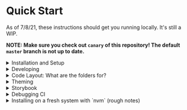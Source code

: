 # Quick Start

As of 7/8/21, these instructions should get you running locally. It's still a WIP.

**NOTE: Make sure you check out `canary` of this repository! The default `master` branch is not up to date.**

<details><summary>Installation and Setup
</summary><p>

## Cloning

You can get started by copying this command and pasting it into your Terminal:

```bash
git clone git@github.com:splitgraph/splitgraph.com.git \
  && cd splitgraph.com \
  && git checkout --track origin/canary
```

## Installation

Assumptions:

- Linux host, preferably running Ubuntu 18.04 (that's what CI uses)
- Node 15.x or higher (15 is deprecated; 16 likely works; CI only tests with Node 15)
- `yarn` installed ("yarn classic" is okay – it can upgrade to yarn berry)

When in doubt, you can read read the CI scripts, you can check the CI scripts, since we know it's passing:

- [.github/workflows/build_and_deploy_preview.yml](.github/workflows/build_and_deploy_preview.yml)
- [.ci/install.sh](.ci/install.sh)
- [.ci/build.sh](.ci/build.sh)

Here is how you install the repository for the first time.

```bash
# Export this variable so yarn knows to use our plugin (todo: remove this step)
export WORKSPACE_LOCKFILE=yarn-public-workspace.lock

# Run the setup script to ensure correct verson of yarn berry and plugins
# On success, the script will print nothing, and exit 0
./setup.sh

# Install all workspaces
yarn install --immutable
```

To verify it worked, check that `node_modules` exists:

```bash
ls node_modules | head -n5
```

Troubleshooting:

- Make sure you're running the correct `yarn`. If not, run `./setup.sh` again.
  - `yarn --version` should print `2.4.2`
  - `yarn config get nodeLinker` should print `node-modules`
- `./setup.sh` exits with failure and hopefully prints some information
  - Try to do what it says
- Make sure `node --version` is at least `15.x`
  - Node `16.x` is also likely to work, but it is untested; CI only tests `15.x`
  - Any version lower than `15.x` is unlikely to work
- Directory permission errors
  - Make sure you own the current directory and any existing `node_modules` subdirectory

</p></details>

<details><summary>Developing
</summary><p>

## Note!

**Run all `yarn` commands in the root workspace, unless otherwise specified.**

## Typecheck

**Note: This part is a bit rough around the edges for local dev right now.**

After install, you should run a typecheck to make sure everything is working
as expected (also, it might be required for `yarn dev` to work, but not sure atm).

```bash
# (1) Prep environment with temporary hack
# By default the `tsconfig.json` will not run in an isolated repo, so you
# need to overwrite it with the same config used in CI.
# Note:
#   - this is a TEMPORARY HACK.
#   - This will result in a changed file in Git. DO NOT COMMIT THE CHANGED TSCONFIG FILES.
mv tsconfig.ci.json tsconfig.json

# (2) Run typecheck
# This will take max 2 minutes on the first run but will use incremental builds afterward
yarn typecheck
```

Troubleshooting:

- Just skip this if it's broken right now

## Start the dev server

Assuming typechecking passed, this should go smoothly:

```
yarn dev
```

This will start the Next.js dev server. Navigate to the demo page:

- http://localhost:3000/docs/lp

If it loads, great!

## Edit the right files

To get started, you can try editing the demo `lp` page linked above.

- The Next.js app is in the `docs` workspace
- To edit the `lp` page in the above link, edit: [docs/pages/docs/lp/index.tsx](./docs/pages/docs/lp/index.tsx)
- Note this page imports demo components from [`docs/components/DemoComponents`](./docs/components/DemoComponents)
- Import the theme and/or components from `@splitgraph/tdesign` (the `tdesign` workspace)

For the most part, this is a standard Next.js app in `docs`

</p></details>

<details><summary>Code Layout: What are the folders for?
</summary>
<p>

The `splitgraph.com` repository is a TypeScript mono-repo with multiple
workspaces. Most importantly, the [`docs`](./docs) workspace is a Next.js app, and
the `tdesign` workspace contains the component library and theme.

To resolve imports of packages from within JS scripts or tooling, we use the
`yarn berry` workspace feature. When typechecking, we use TypeScript project
references with aliases to match the yarn reoslution, e.g. `@splitgraph/tdesign`.
Note that we're using a differently named lockfile, but otherwise it's a regular
yarn installation.

### Important workspaces

- [splitgraph.com](./docs)
  - The root workspace. You can run most commands from here, which it mostly
    forwards to the `docs` workspace anyway.
- [docs](./docs) (Import from `@splitgraph/docs`)
  - The Next.js app that is the primary entrypoint of the repository
  - Currently, storybook is part of the docs package
- [tdesign](./tdesign) (Import from `@splitgraph/tdesign`)
  - The design kit / component library / theme / etc. Very much a WIP.
  - It's called "`tdesign`" as in "typescript design`, because originally we had JS files in `design`, and we are still migrating that.

### Less important workspaces

- [design](./design) (Import from `@splitgraph/design`)
  - The deprecated design kit, which might still be used in a few places.
    You can mostly ignore this.
- [lib](./lib) (Import from `@splitgraph/lib`)
  - Utilities and library functions
- [content-scripts](./content-scripts) (not for importing)
  - Various scripts meant for CLI consumption, e.g. to update docs

## Where to create new pages and components

Create new pages in [`docs/pages`](./docs/pages). It's a standard Next.js app for
the most part (there are currently issues with `<Link>` due to some weird routing, but you
can ignore that for now.)

Do not save components in the `docs/pages` directory.

You can save components in `docs/components`, and then import them via the
prefix `@splitgraph/docs/components`.

If you think a component is reusable outside of the docs site, you can save
it in the design library at `@splitgraph/tdesign`.

When creating components, try to follow the existing style (we'll eventually
document this / add linter / scaffolding scripts).)

</p>
</details>

<details><summary>Theming
</summary><p>

## Whats the story with theming?

We recently migrated from `theme-ui` to `material-ui` v5 (alpha). You may find
it a bit rough around the edges at the moment. Note that MUI v5 depends on
Emotion v11.

New pages are not required to use a MUI theme or any MUI code. Instead, they
can simply import the emotion theme (`design.ts`) and use it with the default
`ThemeProvider` from emotion. You can see examples of this in
[docs/components/DemoComponents](./docs/components/DemoComponents).

### Theme Files

These are the three themes you could import:

- [design.ts](./tdesign/src/themes/design.ts)
  - The basic theme that you usually want to import. Works with Emotion. WIP.
  - Aug 2021: this has been merged with muiTheme.ts and may be considered 'soft deprecated'.
- [muiTheme.ts](./tdesign/src/themes/muiTheme.ts)
  - The theme you want to import if the page is using any MUI components.
- [legacyTheme.ts](./tdesign/src/themes/legacyTheme.ts)
  - A theme that we are slowly deprecating. Other components depend on it.

### Styling approaches

These examples are available in
[docs/components/DemoComponents](./docs/components/DemoComponents).

- `sx` + `className`:
  React's built-in `className` prop can be a useful (and styling library agnostic) way to target child components.
  You can define some styles in a parent and pass them into the children like so:

```jsx
const styles = {
  ".child": { color: "green" }
}

<Parent sx={styles}>
  <Child className="child">
    <p>Hello</p>
  </Child>
</Parent>
```

- `css` prop
  Emotion gives us a css prop that accepts vanilla CSS.

```jsx
<Slider
  defaultValue={30}
  css={css`
    color: #20b2aa;

    :hover {
      color: #2e8b57;
    }
  `}
/>
```

- Styled components
  Emotion takes inspiration from the styled components approach.
  Using styled components also lets you access props and the Emotion `Theme`, for components that are children of the <ThemeProvider>.

```jsx
const DemoStyled = styled.div`
  outline: 1px solid green;
  color: ${(props) => {
    return props.theme.myColor;
  }};
`;
```

</p></details>

<details><summary>Storybook
</summary><p>

## Storybook

Storybook is installed in the `@splitgraph/docs` workspace in the `docs` directory.
The commands below assume that `docs` is the current working directory. Regardless
of directory, you can always call the command by substituting `yarn`
with `yarn workspace @splitgraph/docs`, e.g. `yarn workspace @splitgraph/docs storybook-dev`

### Developing Storybook

Will default bind to port `0.0.0.0:3000` (suitable for running in Docker).

```bash
# Command:
yarn storybook-dev

# Implementation:
# "storybook-dev": "yarn run storybook --host 0.0.0.0 --port 3000 --no-open",
```

### Developing Storybook, but with more logs

Same as development, but adds flags `--loglevel silly --debug-webpack`

```bash
# Command
yarn storybook-diagnostic

# Implementation
# "storybook-diagnostic": "yarn run storybook-dev --loglevel silly --debug-webpack"
```

### Building Storybook

Output will default to `docs/out-storybook`

```bash
# Command:
yarn storybook-build

# Implementation:
# "storybook-build": "yarn run build-storybook -o out-storybook",
```

</p></details>

<details><summary>Debugging CI
</summary><p>

```bash

# To run it all the way through, just run this command:
.ci/debug/run_act.sh

# Note: No apparent way to run act as a daemon; it only runs in the foreground
# So, to drop into a debugger, open two terminals: one to run, and one to attach

# In (1), Run and "break" before pre-install. See `install.sh` (it's a sleep loop)
.ci/debug/run_act_break_before_install.sh

# In (2), Attach an interactive shell to the container in (1), with `docker exec`:
# (When (1) hits the breakpoint, it will print this command before sleeping)
docker exec -it $(docker ps -q --filter name=act-*) /bin/bash

# If you need to kill the container, ctrl+c isn't enough
docker kill $(docker ps -q --filter name=act-*)
```

</p></details>

<details><summary>Installing on a fresh system with `nvm` (rough notes)
</summary>
<p>

This was my experience cloning on a Mac recently. The instructions above contain
the important steps, but this section includes more details and troubleshooting
from a recent installation on a Mac. (e.g. note it doesn't include the tsconfig
details, but that's still necessary). This process will be smoothed out
eventually.

## Install nvm

Install nvm: https://github.com/nvm-sh/nvm#installing-and-updating

Make sure correct lines are in `~/.bash_profile`, and if you add them,
make sure to `source ~/.bash_profile` afterward.

(taken from the above link)

```bash
export NVM_DIR="$([ -z "${XDG_CONFIG_HOME-}" ] && printf %s "${HOME}/.nvm" || printf %s "${XDG_CONFIG_HOME}/nvm")"
[ -s "$NVM_DIR/nvm.sh" ] && \. "$NVM_DIR/nvm.sh" # This loads nvm
```

## After cloning, create an environment

```bash
# example (note that v15 is not LTS)
 nvm install 15.12.0
```

## Install yarn

```bash
npm install -g yarn
```

## Try to setup

```bash
./setup.sh
```

Errors like this?

```bash
❯ yarn --version
node:internal/modules/cjs/loader:927
  throw err;
  ^

Error: Cannot find module '/private/tmp/splitgraph.com/.yarn/releases/yarn-berry.cjs'
    at Function.Module._resolveFilename (node:internal/modules/cjs/loader:924:15)
    at Function.Module._load (node:internal/modules/cjs/loader:769:27)
    at Function.executeUserEntryPoint [as runMain] (node:internal/modules/run_main:76:12)
    at node:internal/main/run_main_module:17:47 {
  code: 'MODULE_NOT_FOUND',
  requireStack: []
}
```

Clean up

```bash
find .yarn -type f -delete
rm .yarnrc
./setup.sh

```

Get error again?

Check `.yarnrc.yml` to make sure it's point to yarn release with the same file extension as the relase on your system. If not, edit the file `vi .yarnrc.yml` to change the extension.

```bash
cat .yarnrc.yml
```

Mismatch:

```bash

❯ cat .yarnrc.yml
yarnPath: ".yarn/releases/yarn-berry.cjs" # <--- should be .js

/tmp/splitgraph.com ⋄ canary-header*
❯ ls .yarn/releases/
yarn-berry.js   # <--- the file is .js

```

</p>
</details>
